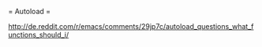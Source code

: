 = Autoload =

http://de.reddit.com/r/emacs/comments/29jp7c/autoload_questions_what_functions_should_i/
